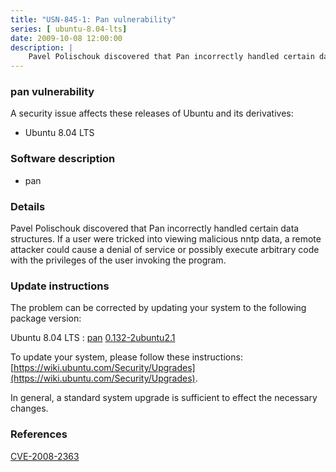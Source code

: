 ```yaml
---
title: "USN-845-1: Pan vulnerability"
series: [ ubuntu-8.04-lts]
date: 2009-10-08 12:00:00
description: |
    Pavel Polischouk discovered that Pan incorrectly handled certain data structures. If a user were tricked into viewing malicious nntp data, a remote attacker could cause a denial of service or possibly execute arbitrary code with the privileges of the user invoking the program. 
--- 
```

 
 


### pan vulnerability

A security issue affects these releases of Ubuntu and its derivatives:

* Ubuntu 8.04 LTS

### Software description

* pan 

### Details

Pavel Polischouk discovered that Pan incorrectly handled certain data structures. If a user were tricked into viewing malicious nntp data, a remote attacker could cause a denial of service or possibly execute arbitrary code with the privileges of the user invoking the program. 

### Update instructions

The problem can be corrected by updating your system to the following package version:

Ubuntu 8.04 LTS
 : [pan](https://launchpad.net/ubuntu/+source/pan) <span> [0.132-2ubuntu2.1](https://launchpad.net/ubuntu/+source/pan/0.132-2ubuntu2.1) </span> 

To update your system, please follow these instructions: [https://wiki.ubuntu.com/Security/Upgrades](https://wiki.ubuntu.com/Security/Upgrades).

In general, a standard system upgrade is sufficient to effect the necessary changes. 

### References

 
 [CVE-2008-2363](http://people.ubuntu.com/~ubuntu-security/cve/CVE-2008-2363)
 

